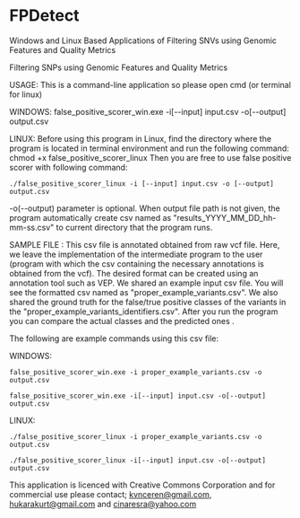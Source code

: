 # FPDetect
Windows and Linux Based Applications of Filtering SNVs using Genomic Features and Quality Metrics



Filtering SNPs using Genomic Features and Quality Metrics

USAGE:
This is a command-line application so please open cmd (or terminal for linux)

WINDOWS: false_positive_scorer_win.exe -i[--input] input.csv -o[--output] output.csv

LINUX: Before using this program in Linux, find the directory where the program is located
in terminal environment and run the following command: chmod +x false_positive_scorer_linux
Then you are free to use false positive scorer with following command:

```
./false_positive_scorer_linux -i [--input] input.csv -o [--output] output.csv
```
-o(--output) parameter is optional. When output file path is not given, the program automatically create csv named as "results_YYYY_MM_DD_hh-mm-ss.csv" to current directory that the program runs.

SAMPLE FILE :
This csv file is annotated obtained from raw vcf file. Here, we leave the implementation
of the intermediate program to the user (program with which the csv containing the necessary annotations is obtained from the vcf). The desired format can be created using an annotation tool such as VEP.
We shared an example input csv file. You will see the formatted csv named as "proper_example_variants.csv". We also shared the ground truth for the false/true
positive classes of the variants in the "proper_example_variants_identifiers.csv". After you run
the program you can compare the actual classes and the predicted ones .

The following are example commands using this csv file:

WINDOWS:
```
false_positive_scorer_win.exe -i proper_example_variants.csv -o output.csv
```
```
false_positive_scorer_win.exe -i[--input] input.csv -o[--output] output.csv 
```

LINUX:
```
./false_positive_scorer_linux -i proper_example_variants.csv -o output.csv
```
```
./false_positive_scorer_linux -i[--input] input.csv -o[--output] output.csv
```

This application is licenced with Creative Commons Corporation and for commercial use please contact; kvnceren@gmail.com, hukarakurt@gmail.com and cinaresra@yahoo.com
